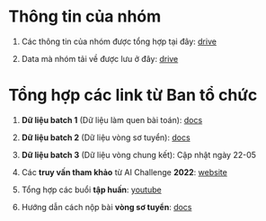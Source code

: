 # Thông tin của nhóm

1. Các thông tin của nhóm được tổng hợp tại đây: [drive](https://drive.google.com/drive/folders/1p8rdQxpfZSNK-ZMtWNfUTB-2FWZw_gGK?usp=drive_link)

2. Data mà nhóm tải về được lưu ở đây: [drive](https://drive.google.com/drive/folders/0ADDygqpraIDQUk9PVA)

# Tổng hợp các link từ Ban tổ chức

1. **Dữ liệu batch 1** (Dữ liệu làm quen bài toán): [docs](https://docs.google.com/spreadsheets/d/1nnfmpsIB2Cm0jatlN10WjwwZvEIvQxctf8_8YKQfXi4/edit#gid=0)

2. **Dữ liệu batch 2** (Dữ liệu vòng sơ tuyển): [docs](https://docs.google.com/spreadsheets/d/1nnfmpsIB2Cm0jatlN10WjwwZvEIvQxctf8_8YKQfXi4/edit#gid=246172816)

3. **Dữ liệu batch 3** (Dữ liệu vòng chung kết): Cập nhật ngày 22-05

4. Các **truy vấn tham khảo** từ AI Challenge **2022**: [website](http://aic-query.ledo.io.vn/aic22-final/)

5. Tổng hợp các buổi **tập huấn**: [youtube](https://www.youtube.com/playlist?list=PLFrCvCTyCurMvyhd-plLpViA_jLnaAmJv)

6. Hướng dẫn cách nộp bài **vòng sơ tuyển**: [docs](https://docs.google.com/document/d/1FObOn5vBzJMEy-uJ6GCCGsu32xXv8fsVNyKZs27Xp6k/edit)
